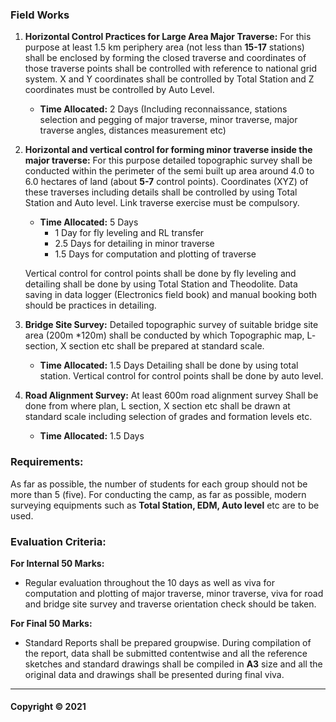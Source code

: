 
### Field Works

1. **Horizontal Control Practices for Large Area Major Traverse:** For this purpose at least 1.5 km periphery area (not less than **15-17** stations) shall be enclosed by forming the closed traverse and coordinates of those traverse points shall be controlled with reference to national grid system. X and Y coordinates shall be controlled by Total Station and Z coordinates must be controlled by Auto Level.
    * **Time Allocated:** 2 Days (Including reconnaissance, stations selection and pegging of major traverse, minor traverse, major traverse angles, distances measurement etc)

2. **Horizontal and vertical control for forming minor traverse inside the major traverse:** For this purpose detailed topographic survey shall be conducted within the perimeter of the semi built up area around 4.0 to 6.0 hectares of land (about **5-7** control points). Coordinates (XYZ) of these traverses including details shall be controlled by using Total Station and Auto level. Link traverse exercise must be compulsory.
    * **Time Allocated:** 5 Days
        * 1 Day for fly leveling and RL transfer
        * 2.5 Days for detailing in minor traverse
        * 1.5 Days for computation and plotting of traverse

    Vertical control for control points shall be done by fly leveling and detailing shall be done by using Total Station and Theodolite. Data saving in data logger (Electronics field book) and manual booking both should be practices in detailing.

3. **Bridge Site Survey:** Detailed topographic survey of suitable bridge site area (200m *120m) shall be conducted by which Topographic map, L- section, X section etc shall be prepared at standard scale.
    * **Time Allocated:** 1.5 Days
    Detailing shall be done by using total station. Vertical control for control points shall be done by auto level.

4. **Road Alignment Survey:** At least 600m road alignment survey Shall be done from where plan, L section, X section etc shall be drawn at standard scale including selection of grades and formation levels etc.
    * **Time Allocated:** 1.5 Days

### Requirements:

As far as possible, the number of students for each group should not be more than 5 (five). For conducting the camp, as far as possible, modern surveying equipments such as **Total Station, EDM, Auto level** etc are to be used.

### Evaluation Criteria:

**For Internal 50 Marks:** 

* Regular evaluation throughout the 10 days as well as viva for computation and plotting of major traverse, minor traverse, viva for road and bridge site survey and traverse orientation check should be taken.

**For Final 50 Marks:** 

* Standard Reports shall be prepared groupwise.  During compilation of the report, data shall be submitted contentwise and all the reference sketches and standard drawings shall be compiled in **A3** size and all the original data and drawings shall be presented during final viva.

---

#### Copyright &copy; 2021 
